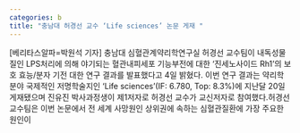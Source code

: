 ```yaml
---
categories: b
title: "충남대 허경선 교수 ‘Life sciences’ 논문 게재 "
---
```

[베리타스알파=박원석 기자] 충남대 심혈관계약리학연구실 허경선 교수팀이 내독성물질인 LPS처리에 의해 야기되는 혈관내피세포 기능부전에 대한 ‘진세노사이드 Rh1’의 보호 효능/분자 기전 대한 연구 결과를 발표했다고 4일 밝혔다. 이번 연구 결과는 약리학 분야 국제적인 저명학술지인 ‘Life sciences’(IF: 6.780, Top: 8.3%)에 지난달 20일 게재됐으며 진유진 박사과정생이 제1저자로 허경선 교수가 교신저자로 참여했다.허경선 교수팀은 이번 논문에서 전 세계 사망원인 상위권에 속하는 심혈관질환에 가장 주요한 원인이